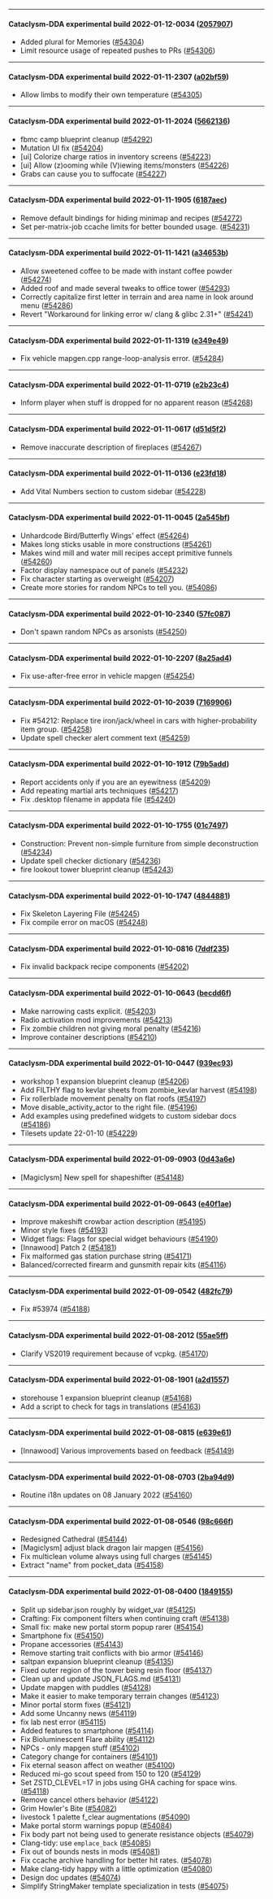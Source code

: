 
---

#### Cataclysm-DDA experimental build 2022-01-12-0034 ([2057907](https://github.com/CleverRaven/Cataclysm-DDA/releases/tag/cdda-experimental-2022-01-12-0034))

* Added plural for Memories ([#54304](https://github.com/CleverRaven/Cataclysm-DDA/pull/54304))
* Limit resource usage of repeated pushes to PRs ([#54306](https://github.com/CleverRaven/Cataclysm-DDA/pull/54306))

---

#### Cataclysm-DDA experimental build 2022-01-11-2307 ([a02bf59](https://github.com/CleverRaven/Cataclysm-DDA/releases/tag/cdda-experimental-2022-01-11-2307))

* Allow limbs to modify their own temperature ([#54305](https://github.com/CleverRaven/Cataclysm-DDA/pull/54305))

---

#### Cataclysm-DDA experimental build 2022-01-11-2024 ([5662136](https://github.com/CleverRaven/Cataclysm-DDA/releases/tag/cdda-experimental-2022-01-11-2024))

* fbmc camp blueprint cleanup ([#54292](https://github.com/CleverRaven/Cataclysm-DDA/pull/54292))
* Mutation UI fix ([#54204](https://github.com/CleverRaven/Cataclysm-DDA/pull/54204))
* [ui] Colorize charge ratios in inventory screens ([#54223](https://github.com/CleverRaven/Cataclysm-DDA/pull/54223))
* [ui] Allow (z)ooming while (V)iewing items/monsters ([#54226](https://github.com/CleverRaven/Cataclysm-DDA/pull/54226))
* Grabs can cause you to suffocate ([#54227](https://github.com/CleverRaven/Cataclysm-DDA/pull/54227))

---

#### Cataclysm-DDA experimental build 2022-01-11-1905 ([6187aec](https://github.com/CleverRaven/Cataclysm-DDA/releases/tag/cdda-experimental-2022-01-11-1905))

* Remove default bindings for hiding minimap and recipes ([#54272](https://github.com/CleverRaven/Cataclysm-DDA/pull/54272))
* Set per-matrix-job ccache limits for better bounded usage. ([#54231](https://github.com/CleverRaven/Cataclysm-DDA/pull/54231))

---

#### Cataclysm-DDA experimental build 2022-01-11-1421 ([a34653b](https://github.com/CleverRaven/Cataclysm-DDA/releases/tag/cdda-experimental-2022-01-11-1421))

* Allow sweetened coffee to be made with instant coffee powder ([#54274](https://github.com/CleverRaven/Cataclysm-DDA/pull/54274))
* Added roof and made several tweaks to office tower ([#54293](https://github.com/CleverRaven/Cataclysm-DDA/pull/54293))
* Correctly capitalize first letter in terrain and area name in look around menu ([#54286](https://github.com/CleverRaven/Cataclysm-DDA/pull/54286))
* Revert "Workaround for linking error w/ clang & glibc 2.31+" ([#54241](https://github.com/CleverRaven/Cataclysm-DDA/pull/54241))

---

#### Cataclysm-DDA experimental build 2022-01-11-1319 ([e349e49](https://github.com/CleverRaven/Cataclysm-DDA/releases/tag/cdda-experimental-2022-01-11-1319))

* Fix vehicle mapgen.cpp range-loop-analysis error. ([#54284](https://github.com/CleverRaven/Cataclysm-DDA/pull/54284))

---

#### Cataclysm-DDA experimental build 2022-01-11-0719 ([e2b23c4](https://github.com/CleverRaven/Cataclysm-DDA/releases/tag/cdda-experimental-2022-01-11-0719))

* Inform player when stuff is dropped for no apparent reason ([#54268](https://github.com/CleverRaven/Cataclysm-DDA/pull/54268))

---

#### Cataclysm-DDA experimental build 2022-01-11-0617 ([d51d5f2](https://github.com/CleverRaven/Cataclysm-DDA/releases/tag/cdda-experimental-2022-01-11-0617))

* Remove inaccurate description of fireplaces ([#54267](https://github.com/CleverRaven/Cataclysm-DDA/pull/54267))

---

#### Cataclysm-DDA experimental build 2022-01-11-0136 ([e23fd18](https://github.com/CleverRaven/Cataclysm-DDA/releases/tag/cdda-experimental-2022-01-11-0136))

* Add Vital Numbers section to custom sidebar ([#54228](https://github.com/CleverRaven/Cataclysm-DDA/pull/54228))

---

#### Cataclysm-DDA experimental build 2022-01-11-0045 ([2a545bf](https://github.com/CleverRaven/Cataclysm-DDA/releases/tag/cdda-experimental-2022-01-11-0045))

* Unhardcode Bird/Butterfly Wings' effect ([#54264](https://github.com/CleverRaven/Cataclysm-DDA/pull/54264))
* Makes long sticks usable in more constructions ([#54261](https://github.com/CleverRaven/Cataclysm-DDA/pull/54261))
* Makes wind mill and water mill recipes accept primitive funnels ([#54260](https://github.com/CleverRaven/Cataclysm-DDA/pull/54260))
* Factor display namespace out of panels ([#54232](https://github.com/CleverRaven/Cataclysm-DDA/pull/54232))
* Fix character starting as overweight ([#54207](https://github.com/CleverRaven/Cataclysm-DDA/pull/54207))
* Create more stories for random NPCs to tell you. ([#54086](https://github.com/CleverRaven/Cataclysm-DDA/pull/54086))

---

#### Cataclysm-DDA experimental build 2022-01-10-2340 ([57fc087](https://github.com/CleverRaven/Cataclysm-DDA/releases/tag/cdda-experimental-2022-01-10-2340))

* Don't spawn random NPCs as arsonists ([#54250](https://github.com/CleverRaven/Cataclysm-DDA/pull/54250))

---

#### Cataclysm-DDA experimental build 2022-01-10-2207 ([8a25ad4](https://github.com/CleverRaven/Cataclysm-DDA/releases/tag/cdda-experimental-2022-01-10-2207))

* Fix use-after-free error in vehicle mapgen ([#54254](https://github.com/CleverRaven/Cataclysm-DDA/pull/54254))

---

#### Cataclysm-DDA experimental build 2022-01-10-2039 ([7169906](https://github.com/CleverRaven/Cataclysm-DDA/releases/tag/cdda-experimental-2022-01-10-2039))

* Fix #54212: Replace tire iron/jack/wheel in cars with higher-probability item group. ([#54258](https://github.com/CleverRaven/Cataclysm-DDA/pull/54258))
* Update spell checker alert comment text ([#54259](https://github.com/CleverRaven/Cataclysm-DDA/pull/54259))

---

#### Cataclysm-DDA experimental build 2022-01-10-1912 ([79b5add](https://github.com/CleverRaven/Cataclysm-DDA/releases/tag/cdda-experimental-2022-01-10-1912))

* Report accidents only if you are an eyewitness ([#54209](https://github.com/CleverRaven/Cataclysm-DDA/pull/54209))
* Add repeating martial arts techniques ([#54217](https://github.com/CleverRaven/Cataclysm-DDA/pull/54217))
* Fix .desktop filename in appdata file ([#54240](https://github.com/CleverRaven/Cataclysm-DDA/pull/54240))

---

#### Cataclysm-DDA experimental build 2022-01-10-1755 ([01c7497](https://github.com/CleverRaven/Cataclysm-DDA/releases/tag/cdda-experimental-2022-01-10-1755))

* Construction: Prevent non-simple furniture from simple deconstruction ([#54234](https://github.com/CleverRaven/Cataclysm-DDA/pull/54234))
* Update spell checker dictionary ([#54236](https://github.com/CleverRaven/Cataclysm-DDA/pull/54236))
* fire lookout tower blueprint cleanup ([#54243](https://github.com/CleverRaven/Cataclysm-DDA/pull/54243))

---

#### Cataclysm-DDA experimental build 2022-01-10-1747 ([4844881](https://github.com/CleverRaven/Cataclysm-DDA/releases/tag/cdda-experimental-2022-01-10-1747))

* Fix Skeleton Layering File ([#54245](https://github.com/CleverRaven/Cataclysm-DDA/pull/54245))
* Fix compile error on macOS ([#54248](https://github.com/CleverRaven/Cataclysm-DDA/pull/54248))

---

#### Cataclysm-DDA experimental build 2022-01-10-0816 ([7ddf235](https://github.com/CleverRaven/Cataclysm-DDA/releases/tag/cdda-experimental-2022-01-10-0816))

* Fix invalid backpack recipe components ([#54202](https://github.com/CleverRaven/Cataclysm-DDA/pull/54202))

---

#### Cataclysm-DDA experimental build 2022-01-10-0643 ([becdd6f](https://github.com/CleverRaven/Cataclysm-DDA/releases/tag/cdda-experimental-2022-01-10-0643))

* Make narrowing casts explicit. ([#54203](https://github.com/CleverRaven/Cataclysm-DDA/pull/54203))
* Radio activation mod improvements ([#54213](https://github.com/CleverRaven/Cataclysm-DDA/pull/54213))
* Fix zombie children not giving moral penalty ([#54216](https://github.com/CleverRaven/Cataclysm-DDA/pull/54216))
* Improve container descriptions ([#54210](https://github.com/CleverRaven/Cataclysm-DDA/pull/54210))

---

#### Cataclysm-DDA experimental build 2022-01-10-0447 ([939ec93](https://github.com/CleverRaven/Cataclysm-DDA/releases/tag/cdda-experimental-2022-01-10-0447))

* workshop 1 expansion blueprint cleanup ([#54206](https://github.com/CleverRaven/Cataclysm-DDA/pull/54206))
* Add FILTHY flag to kevlar sheets from zombie_kevlar harvest ([#54198](https://github.com/CleverRaven/Cataclysm-DDA/pull/54198))
* Fix rollerblade movement penalty on flat roofs ([#54197](https://github.com/CleverRaven/Cataclysm-DDA/pull/54197))
* Move disable_activity_actor to the right file. ([#54196](https://github.com/CleverRaven/Cataclysm-DDA/pull/54196))
* Add examples using predefined widgets to custom sidebar docs ([#54186](https://github.com/CleverRaven/Cataclysm-DDA/pull/54186))
* Tilesets update 22-01-10 ([#54229](https://github.com/CleverRaven/Cataclysm-DDA/pull/54229))

---

#### Cataclysm-DDA experimental build 2022-01-09-0903 ([0d43a6e](https://github.com/CleverRaven/Cataclysm-DDA/releases/tag/cdda-experimental-2022-01-09-0903))

* [Magiclysm] New spell for shapeshifter ([#54148](https://github.com/CleverRaven/Cataclysm-DDA/pull/54148))

---

#### Cataclysm-DDA experimental build 2022-01-09-0643 ([e40f1ae](https://github.com/CleverRaven/Cataclysm-DDA/releases/tag/cdda-experimental-2022-01-09-0643))

* Improve makeshift crowbar action description ([#54195](https://github.com/CleverRaven/Cataclysm-DDA/pull/54195))
* Minor style fixes ([#54193](https://github.com/CleverRaven/Cataclysm-DDA/pull/54193))
* Widget flags: Flags for special widget behaviours ([#54190](https://github.com/CleverRaven/Cataclysm-DDA/pull/54190))
* [Innawood] Patch 2 ([#54181](https://github.com/CleverRaven/Cataclysm-DDA/pull/54181))
* Fix malformed gas station purchase string ([#54171](https://github.com/CleverRaven/Cataclysm-DDA/pull/54171))
* Balanced/corrected firearm and gunsmith repair kits ([#54116](https://github.com/CleverRaven/Cataclysm-DDA/pull/54116))

---

#### Cataclysm-DDA experimental build 2022-01-09-0542 ([482fc79](https://github.com/CleverRaven/Cataclysm-DDA/releases/tag/cdda-experimental-2022-01-09-0542))

* Fix #53974 ([#54188](https://github.com/CleverRaven/Cataclysm-DDA/pull/54188))

---

#### Cataclysm-DDA experimental build 2022-01-08-2012 ([55ae5ff](https://github.com/CleverRaven/Cataclysm-DDA/releases/tag/cdda-experimental-2022-01-08-2012))

* Clarify VS2019 requirement because of vcpkg. ([#54170](https://github.com/CleverRaven/Cataclysm-DDA/pull/54170))

---

#### Cataclysm-DDA experimental build 2022-01-08-1901 ([a2d1557](https://github.com/CleverRaven/Cataclysm-DDA/releases/tag/cdda-experimental-2022-01-08-1901))

* storehouse 1 expansion blueprint cleanup ([#54168](https://github.com/CleverRaven/Cataclysm-DDA/pull/54168))
* Add a script to check for tags in translations ([#54163](https://github.com/CleverRaven/Cataclysm-DDA/pull/54163))

---

#### Cataclysm-DDA experimental build 2022-01-08-0815 ([e639e61](https://github.com/CleverRaven/Cataclysm-DDA/releases/tag/cdda-experimental-2022-01-08-0815))

* [Innawood] Various improvements based on feedback ([#54149](https://github.com/CleverRaven/Cataclysm-DDA/pull/54149))

---

#### Cataclysm-DDA experimental build 2022-01-08-0703 ([2ba94d9](https://github.com/CleverRaven/Cataclysm-DDA/releases/tag/cdda-experimental-2022-01-08-0703))

* Routine i18n updates on 08 January 2022 ([#54160](https://github.com/CleverRaven/Cataclysm-DDA/pull/54160))

---

#### Cataclysm-DDA experimental build 2022-01-08-0546 ([98c666f](https://github.com/CleverRaven/Cataclysm-DDA/releases/tag/cdda-experimental-2022-01-08-0546))

* Redesigned Cathedral ([#54144](https://github.com/CleverRaven/Cataclysm-DDA/pull/54144))
* [Magiclysm] adjust black dragon lair mapgen ([#54156](https://github.com/CleverRaven/Cataclysm-DDA/pull/54156))
* Fix multiclean volume always using full charges ([#54145](https://github.com/CleverRaven/Cataclysm-DDA/pull/54145))
* Extract "name" from pocket_data ([#54158](https://github.com/CleverRaven/Cataclysm-DDA/pull/54158))

---

#### Cataclysm-DDA experimental build 2022-01-08-0400 ([1849155](https://github.com/CleverRaven/Cataclysm-DDA/releases/tag/cdda-experimental-2022-01-08-0400))

* Split up sidebar.json roughly by widget_var ([#54125](https://github.com/CleverRaven/Cataclysm-DDA/pull/54125))
* Crafting: Fix component filters when continuing craft ([#54138](https://github.com/CleverRaven/Cataclysm-DDA/pull/54138))
* Small fix: make new portal storm popup rarer ([#54154](https://github.com/CleverRaven/Cataclysm-DDA/pull/54154))
* Smartphone fix ([#54150](https://github.com/CleverRaven/Cataclysm-DDA/pull/54150))
* Propane accessories ([#54143](https://github.com/CleverRaven/Cataclysm-DDA/pull/54143))
* Remove starting trait conflicts with bio armor ([#54146](https://github.com/CleverRaven/Cataclysm-DDA/pull/54146))
* saltpan expansion blueprint cleanup ([#54135](https://github.com/CleverRaven/Cataclysm-DDA/pull/54135))
* Fixed outer region of the tower being resin floor ([#54137](https://github.com/CleverRaven/Cataclysm-DDA/pull/54137))
* Clean up and update JSON_FLAGS.md ([#54131](https://github.com/CleverRaven/Cataclysm-DDA/pull/54131))
* Update mapgen with puddles ([#54128](https://github.com/CleverRaven/Cataclysm-DDA/pull/54128))
* Make it easier to make temporary terrain changes ([#54123](https://github.com/CleverRaven/Cataclysm-DDA/pull/54123))
* Minor portal storm fixes ([#54121](https://github.com/CleverRaven/Cataclysm-DDA/pull/54121))
* Add some Uncanny news ([#54119](https://github.com/CleverRaven/Cataclysm-DDA/pull/54119))
* fix lab nest error ([#54115](https://github.com/CleverRaven/Cataclysm-DDA/pull/54115))
* Added features to smartphone ([#54114](https://github.com/CleverRaven/Cataclysm-DDA/pull/54114))
* Fix Bioluminescent Flare ability ([#54112](https://github.com/CleverRaven/Cataclysm-DDA/pull/54112))
* NPCs - only mapgen stuff ([#54102](https://github.com/CleverRaven/Cataclysm-DDA/pull/54102))
* Category change for containers ([#54101](https://github.com/CleverRaven/Cataclysm-DDA/pull/54101))
* Fix eternal season affect on weather ([#54100](https://github.com/CleverRaven/Cataclysm-DDA/pull/54100))
* Reduced mi-go scout speed from 150 to 120 ([#54129](https://github.com/CleverRaven/Cataclysm-DDA/pull/54129))
* Set ZSTD_CLEVEL=17 in jobs using GHA caching for space wins. ([#54118](https://github.com/CleverRaven/Cataclysm-DDA/pull/54118))
* Remove cancel others behavior ([#54122](https://github.com/CleverRaven/Cataclysm-DDA/pull/54122))
* Grim Howler's Bite ([#54082](https://github.com/CleverRaven/Cataclysm-DDA/pull/54082))
* livestock 1 palette f_clear augmentations ([#54090](https://github.com/CleverRaven/Cataclysm-DDA/pull/54090))
* Make portal storm warnings popup ([#54084](https://github.com/CleverRaven/Cataclysm-DDA/pull/54084))
* Fix body part not being used to generate resistance objects ([#54079](https://github.com/CleverRaven/Cataclysm-DDA/pull/54079))
* Clang-tidy: use `emplace_back` ([#54085](https://github.com/CleverRaven/Cataclysm-DDA/pull/54085))
* Fix out of bounds nests in mods ([#54081](https://github.com/CleverRaven/Cataclysm-DDA/pull/54081))
* Fix ccache archive handling for better hit rates. ([#54078](https://github.com/CleverRaven/Cataclysm-DDA/pull/54078))
* Make clang-tidy happy with a little optimization ([#54080](https://github.com/CleverRaven/Cataclysm-DDA/pull/54080))
* Design doc updates ([#54074](https://github.com/CleverRaven/Cataclysm-DDA/pull/54074))
* Simplify StringMaker<T> template specialization in tests ([#54075](https://github.com/CleverRaven/Cataclysm-DDA/pull/54075))
